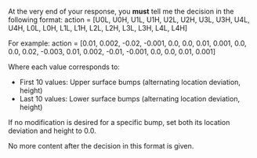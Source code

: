 
At the very end of your response, you **must** tell me the decision in the following format: 
action = [U0L, U0H, U1L, U1H, U2L, U2H, U3L, U3H, U4L, U4H, L0L, L0H, L1L, L1H, L2L, L2H, L3L, L3H, L4L, L4H]

For example: 
action = [0.01, 0.002, -0.02, -0.001, 0.0, 0.0, 0.01, 0.001, 0.0, 0.0, 0.02, -0.003, 0.01, 0.002, -0.01, -0.001, 0.0, 0.0, 0.01, 0.001]

Where each value corresponds to:
- First 10 values: Upper surface bumps (alternating location deviation, height)
- Last 10 values: Lower surface bumps (alternating location deviation, height)

If no modification is desired for a specific bump, set both its location deviation and height to 0.0.

No more content after the decision in this format is given.

